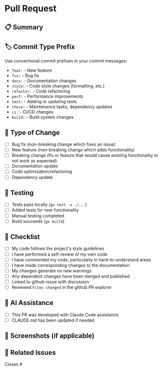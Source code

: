 # Pull Request

## 📋 Summary
<!-- Brief description of what this PR accomplishes -->

## 🏷️ Commit Type Prefix
Use conventional commit prefixes in your commit messages:
- `feat:` - New feature
- `fix:` - Bug fix
- `docs:` - Documentation changes
- `style:` - Code style changes (formatting, etc.)
- `refactor:` - Code refactoring
- `perf:` - Performance improvements
- `test:` - Adding or updating tests
- `chore:` - Maintenance tasks, dependency updates
- `ci:` - CI/CD changes
- `build:` - Build system changes

## 🔧 Type of Change
- [ ] Bug fix (non-breaking change which fixes an issue)
- [ ] New feature (non-breaking change which adds functionality)
- [ ] Breaking change (fix or feature that would cause existing functionality to not work as expected)
- [ ] Documentation update
- [ ] Code optimization/refactoring
- [ ] Dependency update

## 🧪 Testing
- [ ] Tests pass locally (`go test -v ./...`)
- [ ] Added tests for new functionality
- [ ] Manual testing completed
- [ ] Build succeeds (`go build`)

## 📝 Checklist
- [ ] My code follows the project's style guidelines
- [ ] I have performed a self-review of my own code
- [ ] I have commented my code, particularly in hard-to-understand areas
- [ ] I have made corresponding changes to the documentation
- [ ] My changes generate no new warnings
- [ ] Any dependent changes have been merged and published
- [ ] Linked to github-issue with discussion
- [ ] Reviewed `Files changed` in the github PR explorer

## 🤖 AI Assistance
- [ ] This PR was developed with Claude Code assistance
- [ ] CLAUDE.md has been updated if needed

## 📸 Screenshots (if applicable)
<!-- Add screenshots here if the changes affect CLI output -->

## 🔗 Related Issues
<!-- Link to any related issues -->
Closes #

